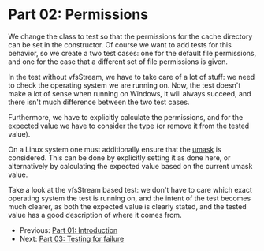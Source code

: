 Part 02: Permissions
====================

We change the class to test so that the permissions for the cache directory can
be set in the constructor. Of course we want to add tests for this behavior, so
we create a two test cases: one for the default file permissions, and one for
the case that a different set of file permissions is given.

In the test without vfsStream, we have to take care of a lot of stuff: we need
to check the operating system we are running on. Now, the test doesn't make a
lot of sense when running on Windows, it will always succeed, and there isn't
much difference between the two test cases.

Furthermore, we have to explicitly calculate the permissions, and for the
expected value we have to consider the type (or remove it from the tested
value).

On a Linux system one must additionally ensure that the [umask](http://en.wikipedia.org/wiki/Umask) is considered.
This can be done by explicitly setting it as done here, or alternatively by
calculating the expected value based on the current umask value.

Take a look at the vfsStream based test: we don't have to care which exact
operating system the test is running on, and the intent of the test becomes much
clearer, as both the expected value is clearly stated, and the tested value has
a good description of where it comes from.


* Previous: [Part 01: Introduction](https://github.com/bovigo/vfs-stream-examples/tree/master/src/part01)
* Next: [Part 03: Testing for failure](https://github.com/bovigo/vfs-stream-examples/tree/master/src/part03)
